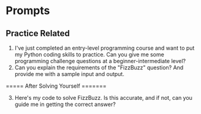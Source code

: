 # Prompts

## Practice Related

 1. I've just completed an entry-level programming course and want to put my 
    Python coding skills to practice. 
    Can you give me some programming challenge questions at a 
    beginner-intermediate level?
2.  Can you explain the requirements of the "FizzBuzz" question? 
    And provide me with a sample input and output.

===== After Solving Yourself =======

3.  Here's my code to solve FizzBuzz. 
    Is this accurate, and if not, can you guide me in getting the correct answer?
